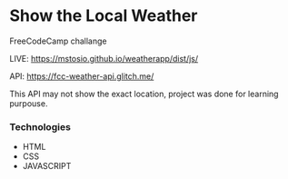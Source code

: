 Show the Local Weather
===
FreeCodeCamp challange

LIVE: https://mstosio.github.io/weatherapp/dist/js/

API: https://fcc-weather-api.glitch.me/

This API may not show the exact location, project was done for learning purpouse.

 ### Technologies
* HTML
* CSS
* JAVASCRIPT
